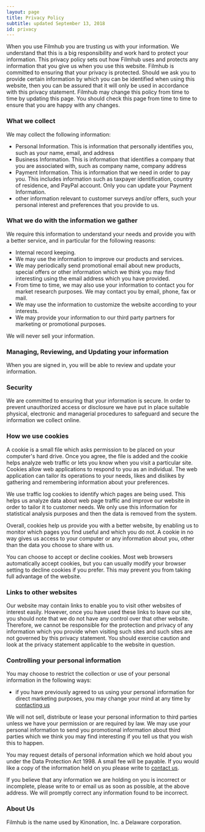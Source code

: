 ```yaml
---
layout: page
title: Privacy Policy
subtitle: updated September 13, 2018
id: privacy
---
```

When you use Filmhub you are trusting us with your information. We understand that this is a big responsibility and work hard to protect your information. This privacy policy sets out how Filmhub uses and protects any information that you give us when you use this website.
Filmhub is committed to ensuring that your privacy is protected. Should we ask you to provide certain information by which you can be identified when using this website, then you can be assured that it will only be used in accordance with this privacy statement.
Filmhub may change this policy from time to time by updating this page. You should check this page from time to time to ensure that you are happy with any changes.

### What we collect
We may collect the following information:

* Personal Information. This is information that personally identifies you, such as your name, email, and address
* Business Information. This is information that identifies a company that you are associated with, such as company name, company address
* Payment Information. This is information that we need in order to pay you. This includes information such as taxpayer identification, country of residence, and PayPal account. Only you can update your Payment Information.
* other information relevant to customer surveys and/or offers, such your personal interest and preferences that you provide to us.

### What we do with the information we gather
We require this information to understand your needs and provide you with a better service, and in particular for the following reasons:

* Internal record keeping.
* We may use the information to improve our products and services.
* We may periodically send promotional email about new products, special offers or other information which we think you may find interesting using the email address which you have provided.
* From time to time, we may also use your information to contact you for market research purposes. We may contact you by email, phone, fax or mail.
* We may use the information to customize the website according to your interests.
* We may provide your information to our third party partners for marketing or promotional purposes.

We will never sell your information.

### Managing, Reviewing, and Updating your information
When you are signed in, you will be able to review and update your information.

### Security
We are committed to ensuring that your information is secure. In order to prevent unauthorized access or disclosure we have put in place suitable physical, electronic and managerial procedures to safeguard and secure the information we collect online.

### How we use cookies
A cookie is a small file which asks permission to be placed on your computer's hard drive. Once you agree, the file is added and the cookie helps analyze web traffic or lets you know when you visit a particular site. Cookies allow web applications to respond to you as an individual. The web application can tailor its operations to your needs, likes and dislikes by gathering and remembering information about your preferences.

We use traffic log cookies to identify which pages are being used. This helps us analyze data about web page traffic and improve our website in order to tailor it to customer needs. We only use this information for statistical analysis purposes and then the data is removed from the system.

Overall, cookies help us provide you with a better website, by enabling us to monitor which pages you find useful and which you do not. A cookie in no way gives us access to your computer or any information about you, other than the data you choose to share with us.

You can choose to accept or decline cookies. Most web browsers automatically accept cookies, but you can usually modify your browser setting to decline cookies if you prefer. This may prevent you from taking full advantage of the website.

### Links to other websites
Our website may contain links to enable you to visit other websites of interest easily. However, once you have used these links to leave our site, you should note that we do not have any control over that other website. Therefore, we cannot be responsible for the protection and privacy of any information which you provide when visiting such sites and such sites are not governed by this privacy statement. You should exercise caution and look at the privacy statement applicable to the website in question.

### Controlling your personal information
You may choose to restrict the collection or use of your personal information in the following ways:

* if you have previously agreed to us using your personal information for direct marketing purposes, you may change your mind at any time by [contacting us](//filmhub.zendesk.com/hc/en-us/requests/new)

We will not sell, distribute or lease your personal information to third parties unless we have your permission or are required by law. We may use your personal information to send you promotional information about third parties which we think you may find interesting if you tell us that you wish this to happen.

You may request details of personal information which we hold about you under the Data Protection Act 1998. A small fee will be payable. If you would like a copy of the information held on you please write to [contact us](//filmhub.zendesk.com/hc/en-us/requests/new).

If you believe that any information we are holding on you is incorrect or incomplete, please write to or email us as soon as possible, at the above address. We will promptly correct any information found to be incorrect.

### About Us
Filmhub is the name used by Kinonation, Inc. a Delaware corporation.
